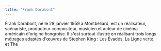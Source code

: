```yaml
---
title: "Frank Darabont"
---
```


Frank Darabont, né le 28 janvier 1959 à Montbéliard, est un réalisateur, scénariste, producteur compositeur, musicien et acteur de cinéma américain d'origine hongroise. Il s'est surtout illustré en réalisant trois longs métrages adaptés d'œuvres de Stephen King : Les Évadés, La Ligne verte, et The 
